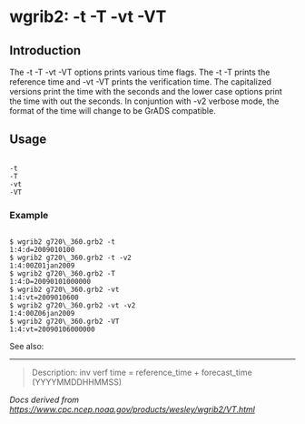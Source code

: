 # wgrib2: -t -T -vt -VT

## Introduction

The -t -T -vt -VT options prints various time flags.
The -t -T prints the reference time
and -vt -VT prints the verification time.
The capitalized versions print the time with the seconds
and the lower case options print the time with out the seconds.
In conjuntion with -v2 verbose mode, the
format of the time will change to be GrADS compatible.

## Usage

```

-t
-T
-vt
-VT

```

### Example

```

$ wgrib2 g720\_360.grb2 -t
1:4:d=2009010100
$ wgrib2 g720\_360.grb2 -t -v2
1:4:00Z01jan2009
$ wgrib2 g720\_360.grb2 -T
1:4:D=20090101000000
$ wgrib2 g720\_360.grb2 -vt
1:4:vt=2009010600
$ wgrib2 g720\_360.grb2 -vt -v2
1:4:00Z06jan2009
$ wgrib2 g720\_360.grb2 -VT
1:4:vt=20090106000000

```

See also:

---

> Description: inv verf time = reference_time + forecast_time (YYYYMMDDHHMMSS)

_Docs derived from <https://www.cpc.ncep.noaa.gov/products/wesley/wgrib2/VT.html>_
